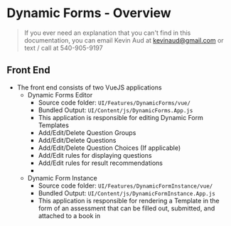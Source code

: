 
# Dynamic Forms - Overview

> If you ever need an explanation that you can't find in this
> documentation, you can email Kevin Aud at kevinaud@gmail.com or text /
> call at 540-905-9197

## Front End

 - The front end consists of two VueJS applications
	 - Dynamic Forms Editor
		 - Source code folder: `UI/Features/DynamicForms/vue/`
		 - Bundled Output: `UI/Content/js/DynamicForms.App.js`
		 - This application is responsible for editing Dynamic Form Templates
		 - Add/Edit/Delete Question Groups
		 - Add/Edit/Delete Questions
		 - Add/Edit/Delete Question Choices (If applicable)
		 - Add/Edit rules for displaying questions
		 - Add/Edit rules for result recommendations
		 - 
	- Dynamic Form Instance
		 - Source code folder: `UI/Features/DynamicFormInstance/vue/`
		 - Bundled Output: `UI/Content/js/DynamicFormInstance.App.js`
		 - This application is responsible for rendering a Template in the form of an assessment that can be filled out, submitted, and attached to a book in
<!--stackedit_data:
eyJoaXN0b3J5IjpbLTMzMjkwNzE2MywtMjUxNTI2MDk5LC0yOD
IxNTE0MjYsLTg5NTgzNzU1OSwxNDg3ODE1MzI4XX0=
-->